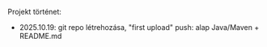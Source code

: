 Projekt történet:
- 2025.10.19: git repo létrehozása, "first upload" push: alap Java/Maven + README.md